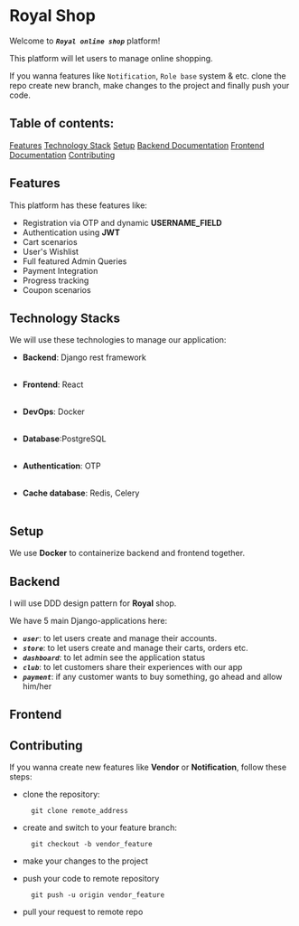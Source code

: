 # Royal Shop

Welcome to ***`Royal online shop`*** platform!

This platform will let users to manage online shopping.

If you wanna features like `Notification`, `Role base` system & etc. clone the repo create new branch, make changes to the project and finally push your code.

<h2>
Table of contents:
</h2>

<a href="##features">Features</a>
<a href="##technology stacks">Technology Stack</a>
<a href="##setup">Setup</a>
<a href="##backend">Backend Documentation</a>
<a href="##frontend">Frontend Documentation</a>
<a href="##contributing">Contributing</a>

## Features

This platform has these features like:

- Registration via OTP and dynamic **USERNAME_FIELD**
- Authentication using **JWT**
- Cart scenarios
- User's Wishlist
- Full featured Admin Queries
- Payment Integration
- Progress tracking
- Coupon scenarios

## Technology Stacks

We will use these technologies to manage our application:

- **Backend**: Django rest framework <br /><br />

- **Frontend**: React <br /><br />

- **DevOps**: Docker <br /><br />

- **Database**:PostgreSQL <br /><br />

- **Authentication**: OTP <br /><br />

- **Cache database**: Redis, Celery <br /><br />

## Setup

We use **Docker** to containerize backend and frontend together.

## Backend

I will use DDD design pattern for **Royal** shop.

We have 5 main Django-applications here:
- ***`user`***: to let users create and manage their accounts.
- ***`store`***: to let users create and manage their carts, orders etc.
- ***`dashboard`***: to let admin see the application status
- ***`club`***: to let customers share their experiences with our app
- ***`payment`***: if any customer wants to buy something, go ahead and allow him/her

## Frontend

## Contributing

If you wanna create new features like **Vendor** or **Notification**, follow these steps:

- clone the repository:

        git clone remote_address

- create and switch to your feature branch:

        git checkout -b vendor_feature

- make your changes to the project 

- push your code to remote repository

        git push -u origin vendor_feature

- pull your request to remote repo
